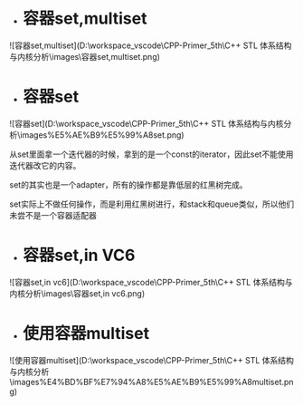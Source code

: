 - # 容器set,multiset

![容器set,multiset](D:\workspace_vscode\CPP-Primer_5th\C++ STL 体系结构与内核分析\images\容器set,multiset.png)  

- # 容器set

![容器set](D:\workspace_vscode\CPP-Primer_5th\C++ STL 体系结构与内核分析\images\%E5%AE%B9%E5%99%A8set.png)  

从set里面拿一个迭代器的时候，拿到的是一个const的iterator，因此set不能使用迭代器改它的内容。  

set的其实也是一个adapter，所有的操作都是靠低层的红黑树完成。  

set实际上不做任何操作，而是利用红黑树进行，和stack和queue类似，所以他们未尝不是一个容器适配器


- # 容器set,in VC6

![容器set,in vc6](D:\workspace_vscode\CPP-Primer_5th\C++ STL 体系结构与内核分析\images\容器set,in vc6.png)  

- # 使用容器multiset

![使用容器multiset](D:\workspace_vscode\CPP-Primer_5th\C++ STL 体系结构与内核分析\images\%E4%BD%BF%E7%94%A8%E5%AE%B9%E5%99%A8multiset.png)  



